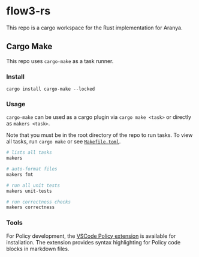 # flow3-rs

This repo is a cargo workspace for the Rust implementation for Aranya.

## Cargo Make

This repo uses `cargo-make` as a task runner.

### Install

```
cargo install cargo-make --locked
```

### Usage

`cargo-make` can be used as a cargo plugin via `cargo make <task>` or directly as `makers <task>`.

Note that you must be in the root directory of the repo to run tasks. To view all tasks, run `cargo make` or see [`Makefile.toml`](Makefile.toml).

```sh
# lists all tasks
makers

# auto-format files
makers fmt

# run all unit tests
makers unit-tests

# run correctness checks
makers correctness
```

### Tools


For Policy development, the [VSCode Policy extension](https://git.spideroak-inc.com/spideroak-inc/policy-lang-vscode-ext)
is available for installation. The extension provides syntax highlighting for
Policy code blocks in markdown files.

